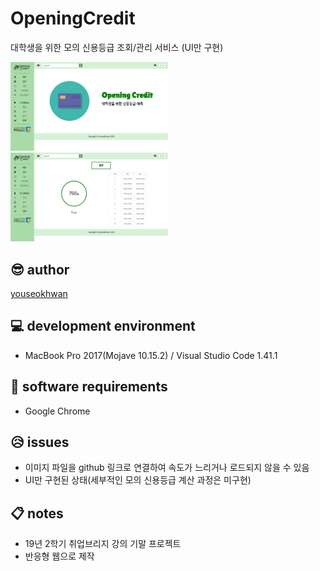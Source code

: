 # OpeningCredit

대학생을 위한 모의 신용등급 조회/관리 서비스 (UI만 구현)

<img src="./temp/screenshot01.png" width="50%" height="50%">
<img src="./temp/screenshot02.png" width="50%" height="50%">

## 😎 author

[youseokhwan](https://github.com/youseokhwan)

## 💻 development environment

- MacBook Pro 2017(Mojave 10.15.2) / Visual Studio Code 1.41.1

## 📀 software requirements

- Google Chrome

## 😥 issues

- 이미지 파일을 github 링크로 연결하여 속도가 느리거나 로드되지 않을 수 있음
- UI만 구현된 상태(세부적인 모의 신용등급 계산 과정은 미구현)

## 📋 notes

- 19년 2학기 취업브리지 강의 기말 프로젝트
- 반응형 웹으로 제작
